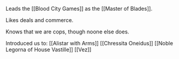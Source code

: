 Leads the [[Blood City Games]] as the [[Master of Blades]].

Likes deals and commerce.

Knows that we are cops, though noone else does.

Introduced us to:
[[Alistar with Arms]]
[[Chressita Oneidus]]
[[Noble Legorna of House Vastille]]
[[Vez]]